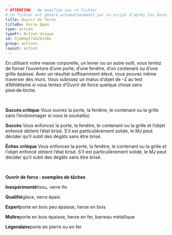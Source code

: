 ```yaml
---
# ATTENTION : Ne modifiez pas ce fichier
# Ce fichier est généré automatiquement par un script d'après les données du module Foundry VTT officiel et de sa traduction
title: Ouvrir de force
titleEn: Force Open
type: action
typeFr: Action Unique
id: SjmKHgI7a5Z9JzBx
group: actions
layout: action
---
```

<p>En utilisant votre masse corporelle, un levier ou un autre outil, vous tentez de forcer l’ouverture d’une porte, d’une fenêtre, d’un contenant ou d’une grille épaisse. Avec un résultat suffisamment élevé, vous pouvez même traverser des murs. Vous subissez un malus d’objet de &ndash;2 au test d’Athlétisme si vous tentez d’Ouvrir de force quelque chose sans pied‑de‑biche.</p><p>&nbsp;</p><p><strong>Succès critique</strong> Vous ouvrez la porte, la fenêtre, le contenant ou la grille sans l’endommager si vous le souhaitez.</p><p><strong>Succès</strong> Vous enfoncez la porte, la fenêtre, le contenant ou la grille et l’objet enfoncé obtient l’état brisé. S’il est particulièrement solide, le MJ peut décider qu’il subit des dégâts sans être brisé.</p><p><strong>Échec critique</strong> Vous enfoncez la porte, la fenêtre, le contenant ou la grille et l’objet enfoncé obtient l’état brisé. S’il est particulièrement solide, le MJ peut décider qu’il subit des dégâts sans être brisé.</p><p>&nbsp;</p><p><strong>Ouvrir de force : exemples de tâches</strong></p><p><strong>Inexpérimenté</strong>tissu, verre fin</p><p><strong>Qualifié</strong>glace, verre épais</p><p><strong>Expert</strong>porte en bois peu épaisse, herse en bois</p><p><strong>Maître</strong>porte en bois épaisse, herse en fer, barreau métallique</p><p><strong>Légendaire</strong>porte en pierre ou en fer</p>
